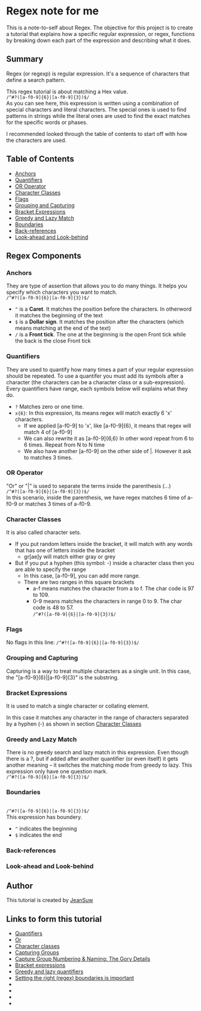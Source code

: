 # Regex note for me

This is a note-to-self about Regex. The objective for this project is to create a tutorial that explains how a specific regular expression, or regex, functions by breaking down each part of the expression and describing what it does.

## Summary
Regex (or regexp) is regular expression. It's a sequence of characters that define a search pattern.

This regex tutorial is about matching a Hex value.
<br>`/^#?([a-f0-9]{6}|[a-f0-9]{3})$/`<br>
As you can see here, this expression is written using a combination of special characters and literal characters. The special ones is used to find patterns in strings while the literal ones are used to find the exact matches for the specific words or phases. 

I recommended looked through the table of contents to start off with how the characters are used.


## Table of Contents

- [Anchors](#anchors)
- [Quantifiers](#quantifiers)
- [OR Operator](#or-operator)
- [Character Classes](#character-classes)
- [Flags](#flags)
- [Grouping and Capturing](#grouping-and-capturing)
- [Bracket Expressions](#bracket-expressions)
- [Greedy and Lazy Match](#greedy-and-lazy-match)
- [Boundaries](#boundaries)
- [Back-references](#back-references)
- [Look-ahead and Look-behind](#look-ahead-and-look-behind)

## Regex Components

### Anchors
They are type of assertion that allows you to do many things.
It helps you specify which characters you want to match.
<br>`/^#?([a-f0-9]{6}|[a-f0-9]{3})$/`</br>

* `^` is a **Caret**. It matches the position before the characters. In otherword it matches the beginning of the text
* `$` is a **Dollar sign**. It matches the position after the characters (which means matching at the end of the text)
* `/` is a **Front tick**. The one at the beginning is the open Front tick while the back is the close Front tick
### Quantifiers
They are used to quantify how many times a part of your regular expression should be repeated.
To use a quantifer you must add its symbols after a character (the characters can be a character class or a sub-expression). Every quantifiers have range, each symbols below will explains what they do.

* `?` Matches zero or one time.
* `x{6}`: In this expression, its means regex will match exactly 6 'x' characters. 
    * If we applied [a-f0-9] to 'x', like [a-f0-9]{6}, it means that regex will match 4 of [a-f0-9]
    * We can also rewrite it as [a-f0-9]{6,6} In other word repeat from 6 to 6 times. Repeat from N to N time
    * We also have another [a-f0-9] on the other side of |. However it ask to matches 3 times.
### OR Operator
"Or" or "|" is used to separate the terms inside the parenthesis (...)
<br>`/^#?([a-f0-9]{6}|[a-f0-9]{3})$/`</br>
In  this scenario, inside the parenthesis, we have regex matches 6  time of a-f0-9 or matches 3 times of a-f0-9.

### Character Classes
It is also called character sets.
* If you put random letters inside the bracket, it will match with any words that has one of letters inside the bracket
    * gr[ae]y will match either gray or grey
* But if you put a hyphen (this symbol: -) inside a character class then you are able to specify the range
    * In this case, [a-f0-9], you can add more range. 
    * There are two ranges in this square brackets
        * a-f means matches the character from a to f. The char code is 97 to 109.
        * 0-9 means matches the characters in range 0 to 9. The char code is 48 to 57.
<br>`/^#?([a-f0-9]{6}|[a-f0-9]{3})$/`</br>

### Flags
No flags in this line: `/^#?([a-f0-9]{6}|[a-f0-9]{3})$/`
### Grouping and Capturing
Capturing is a way to treat multiple characters as a single unit.
In this case, the "[a-f0-9]{6}|[a-f0-9]{3}" is the substring.
### Bracket Expressions
It is used to match a single character or collating element.

In this case it matches any character in the range of characters separated by a hyphen (-) as shown in section [Character Classes](#character-classes)

### Greedy and Lazy Match
There is no greedy search and lazy match in this expression. Even though there is a ?, but if added after another quantifier (or even itself) it gets another meaning – it switches the matching mode from greedy to lazy.
This expression only have one question mark.
<br>`/^#?([a-f0-9]{6}|[a-f0-9]{3})$/`</br>

### Boundaries
<br>`/^#?([a-f0-9]{6}|[a-f0-9]{3})$/`</br>
This expression has boundery.
* `^` indicates the beginning
* `$` indicates the end

### Back-references

### Look-ahead and Look-behind

## Author
This tutorial is created by [JeanSuw](https://github.com/JeanSuw)

## Links to form this tutorial
* [Quantifiers](https://blog.robertelder.org/regular-expression-quantifiers/#:~:text=%7BN%2C%7D%3F&text=%7BN%2CM%7D%3F&text=Quantifiers%20are%20used%20to%20quantify,times%20it%20should%20be%20repeated.)
* [Or](https://www.ocpsoft.org/tutorials/regular-expressions/or-in-regex/)
* [Character classes](https://www.regular-expressions.info/charclass.html)
* [Capturing Groups](https://docs.oracle.com/javase/tutorial/essential/regex/groups.html)
* [Capture Group Numbering & Naming: The Gory Details](https://www.rexegg.com/regex-capture.html)
* [Bracket expressions](https://www.ibm.com/docs/it/netcoolomnibus/7.4?topic=library-bracket-expressions)
* [Greedy and lazy quantifiers](https://javascript.info/regexp-greedy-and-lazy#lazy-mode)
* [Setting the right (regex) boundaries is important](https://www.sonarsource.com/blog/setting-the-right-regex-boundaries-is-important/#:~:text=Boundary%20markers%20such%20as%20%5E%20and,special%20characters%20with%20a%20backslash.)
* []()
* []()
* []()
* []()